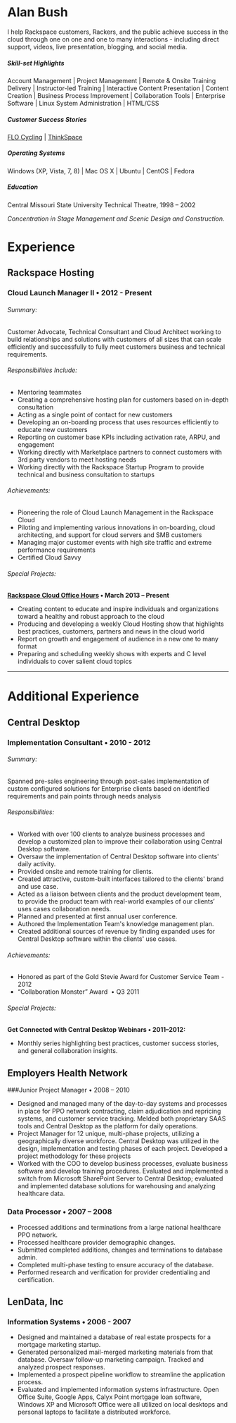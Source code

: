 # Alan Bush

I help Rackspace customers, Rackers, and the public achieve success in the cloud through one on one and one to many interactions - including direct support, videos, live presentation, blogging, and social media. 

##### Skill-set Highlights  
Account Management | Project Management | Remote & Onsite Training Delivery | Instructor-led Training | Interactive Content Presentation | Content Creation | Business Process Improvement | Collaboration Tools | Enterprise Software | Linux System Administration | HTML/CSS  

##### Customer Success Stories

[FLO Cycling](http://goo.gl/4JfTS6) | [ThinkSpace](http://goo.gl/kj1efW)

##### Operating Systems

Windows (XP, Vista, 7, 8) | Mac OS X | Ubuntu | CentOS | Fedora

##### Education

Central Missouri State University
Technical Theatre, 1998 – 2002

*Concentration in Stage Management and Scenic Design and Construction.*

# Experience 

## Rackspace Hosting

### Cloud Launch Manager II • 2012 - Present

###### Summary:  
Customer Advocate, Technical Consultant and Cloud Architect working to build relationships
and solutions with customers of all sizes that can scale efficiently and successfully to fully meet
customers business and technical requirements.  

###### Responsibilities Include:
 
* Mentoring teammates  
* Creating a comprehensive hosting plan for customers based on in-depth consultation   
* Acting as a single point of contact for new customers 
* Developing an on-boarding process that uses resources efficiently to educate new customers  
* Reporting on customer base KPIs including activation rate, ARPU, and engagement 
* Working directly with Marketplace partners to connect customers with 3rd party vendors to meet hosting needs
* Working directly with the Rackspace Startup Program to provide technical and business consultation to startups


###### Achievements:  

* Pioneering the role of Cloud Launch Management in the Rackspace Cloud  
* Piloting and implementing various innovations in on-boarding, cloud architecting, and support for cloud servers and SMB customers  
* Managing major customer events with high site traffic and extreme performance requirements  
* Certified Cloud Savvy  

###### Special Projects:   

**[Rackspace Cloud Office Hours](http://goo.gl/aMe62U) • March 2013 – Present**  

* Creating content to educate and inspire individuals and organizations toward a healthy and robust approach to the cloud  
* Producing and developing a weekly Cloud Hosting show that highlights best practices, customers, partners and news in the cloud world  
* Report on growth and engagement of audience in a new one to many format  
* Preparing and scheduling weekly shows with experts and C level individuals to cover salient cloud topics  

---

# Additional Experience  

## Central Desktop

### Implementation Consultant • 2010 - 2012

###### Summary:  
Spanned pre-sales engineering through post-sales implementation of custom configured solutions for Enterprise clients based on identified requirements and pain points through needs analysis  

###### Responsibilities:  

* Worked with over 100 clients to analyze business processes and develop a customized plan to improve their collaboration using Central Desktop software.  
* Oversaw the implementation of Central Desktop software into clients' daily activity.  
* Provided onsite and remote training for clients.  
* Created attractive, custom-built interfaces tailored to the clients' brand and use case.  
* Acted as a liaison between clients and the product development team, to provide the product team with real-world examples of our clients’ uses cases collaboration needs.  
* Planned and presented at first annual user conference.  
* Authored the Implementation Team's knowledge management plan.  
* Created additional sources of revenue by finding expanded uses for Central Desktop software within the clients' use cases.

###### Achievements:
* Honored as part of the Gold Stevie Award for Customer Service Team - 2012
* “Collaboration Monster” Award  • Q3 2011 
 
###### Special Projects:
**Get Connected with Central Desktop Webinars • 2011–2012:**  
* Monthly series highlighting best practices, customer success stories, and general collaboration insights.  

## Employers Health Network  

###Junior Project Manager • 2008 – 2010  

* Designed and managed many of the day-to-day systems and processes in place for PPO network contracting, claim adjudication and repricing systems, and customer service tracking. Melded both proprietary SAAS tools and Central Desktop as the platform for daily operations.
* Project Manager for 12 unique, multi-phase projects, utilizing a geographically diverse workforce. Central Desktop was utilized in the design, implementation and testing phases of each project. Developed a project methodology for these projects
* Worked with the COO to develop business processes, evaluate business software and develop training procedures. Evaluated and implemented a switch from Microsoft SharePoint Server to Central Desktop; evaluated and implemented database solutions for warehousing and analyzing healthcare data.  

### Data Processor • 2007 – 2008
* Processed additions and terminations from a large national healthcare PPO network.
* Processed healthcare provider demographic changes.
* Submitted completed additions, changes and terminations to database admin.
* Completed multi-phase testing to ensure accuracy of the database.
* Performed research and verification for provider credentialing and certification.

## LenData, Inc  

### Information Systems • 2006 - 2007  

* Designed and maintained a database of real estate prospects for a mortgage marketing startup.
* Generated personalized mail-merged marketing materials from that database. Oversaw follow-up marketing campaign. Tracked and analyzed prospect responses.
* Implemented a prospect pipeline workflow to streamline the application process.
* Evaluated and implemented information systems infrastructure. Open Office Suite, Google Apps, Calyx Point mortgage loan software, Windows XP and Microsoft Office were all utilized on local desktops and personal laptops to facilitate a distributed workforce.
